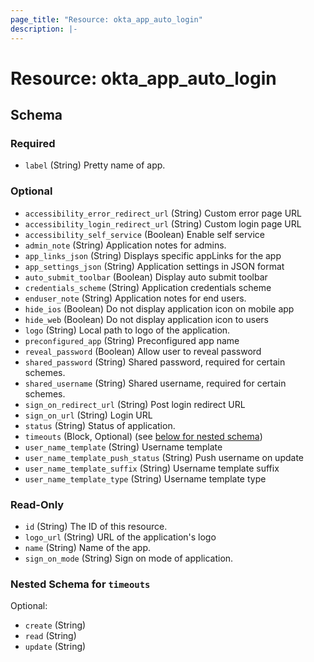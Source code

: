 ```yaml
---
page_title: "Resource: okta_app_auto_login"
description: |-
---
```


# Resource: okta_app_auto_login

<!-- schema generated by tfplugindocs -->

## Schema

### Required

- `label` (String) Pretty name of app.

### Optional

- `accessibility_error_redirect_url` (String) Custom error page URL
- `accessibility_login_redirect_url` (String) Custom login page URL
- `accessibility_self_service` (Boolean) Enable self service
- `admin_note` (String) Application notes for admins.
- `app_links_json` (String) Displays specific appLinks for the app
- `app_settings_json` (String) Application settings in JSON format
- `auto_submit_toolbar` (Boolean) Display auto submit toolbar
- `credentials_scheme` (String) Application credentials scheme
- `enduser_note` (String) Application notes for end users.
- `hide_ios` (Boolean) Do not display application icon on mobile app
- `hide_web` (Boolean) Do not display application icon to users
- `logo` (String) Local path to logo of the application.
- `preconfigured_app` (String) Preconfigured app name
- `reveal_password` (Boolean) Allow user to reveal password
- `shared_password` (String) Shared password, required for certain schemes.
- `shared_username` (String) Shared username, required for certain schemes.
- `sign_on_redirect_url` (String) Post login redirect URL
- `sign_on_url` (String) Login URL
- `status` (String) Status of application.
- `timeouts` (Block, Optional) (see [below for nested schema](#nestedblock--timeouts))
- `user_name_template` (String) Username template
- `user_name_template_push_status` (String) Push username on update
- `user_name_template_suffix` (String) Username template suffix
- `user_name_template_type` (String) Username template type

### Read-Only

- `id` (String) The ID of this resource.
- `logo_url` (String) URL of the application's logo
- `name` (String) Name of the app.
- `sign_on_mode` (String) Sign on mode of application.

<a id="nestedblock--timeouts"></a>

### Nested Schema for `timeouts`

Optional:

- `create` (String)
- `read` (String)
- `update` (String)
